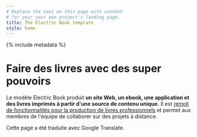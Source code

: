 ```yaml
---
# Replace the text on this page with content
# for your your own project's landing page.
title: The Electric Book template
style: home
---
```


{% include metadata %}

# Faire des livres avec des super pouvoirs

Le modèle Electric Book produit **un site Web, un ebook, une application et des livres imprimés à partir d'une source de contenu unique.** Il est [rempli de fonctionnalités pour la production de livres professionnels](../index.html#basic-features) et permet aux membres de l'équipe de collaborer sur des projets à distance.

Cette page a été traduite avec Google Translate.
